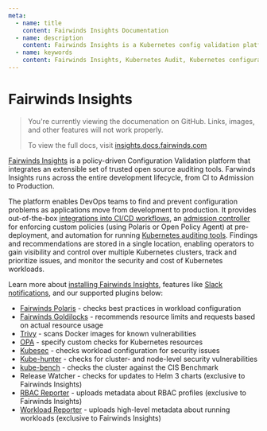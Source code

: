 ```yaml
---
meta:
  - name: title
    content: Fairwinds Insights Documentation
  - name: description
    content: Fairwinds Insights is a Kubernetes config validation platform. View the documentation on how to install and learn about features and supported plugins.
  - name: keywords
    content: Fairwinds Insights, Kubernetes Audit, Kubernetes configuration validation
---
```

# Fairwinds Insights
<blockquote class="github-only">
<p>
You're currently viewing the documenation on GitHub. Links, images,
and other features will not work properly.
</p>
<p>
To view the full docs, visit
<a href="http://insights.docs.fairwinds.com">insights.docs.fairwinds.com</a>
</p>
</blockquote>

[Fairwinds Insights](https://fairwinds.com/insights) is a policy-driven Configuration Validation platform
that integrates an extensible set of trusted open source auditing tools.
Farwinds Insights runs across the entire development lifecycle, from CI to Admission to Production.

The platform enables DevOps teams to find and prevent configuration problems as applications move
from development to production. It provides out-of-the-box
[integrations into CI/CD workflows](https://insights.docs.fairwinds.com/features/continuous-integration),
an [admission controller](https://insights.docs.fairwinds.com/features/admission-controller)
for enforcing custom policies (using Polaris or Open Policy Agent) at pre-deployment,
and automation for running
[Kubernetes auditing tools](https://insights.docs.fairwinds.com/installation/insights-agent).
Findings and recommendations are stored in a single location, enabling operators to gain visibility
and control over multiple Kubernetes clusters, track and prioritize issues,
and monitor the security and cost of Kubernetes workloads.

Learn more about
[installing Fairwinds Insights](https://insights.docs.fairwinds.com/installation/getting-started),
features like [Slack notifications](https://insights.docs.fairwinds.com/integrations/slack),
and our supported plugins below:

* [Fairwinds Polaris](https://github.com/FairwindsOps/polaris) - checks best practices in workload configuration
* [Fairwinds Goldilocks](https://github.com/FairwindsOps/goldilocks) - recommends resource limits and requests based on actual resource usage
* [Trivy](https://github.com/aquasecurity/trivy) - scans Docker images for known vulnerabilities
* [OPA](https://www.openpolicyagent.org/) - specify custom checks for Kubernetes resources
* [Kubesec](https://github.com/controlplaneio/kubesec) - checks workload configuration for security issues
* [Kube-hunter](https://github.com/aquasecurity/kube-hunter) - checks for cluster- and node-level security vulnerabilities
* [kube-bench](https://github.com/aquasecurity/kube-bench) - checks the cluster against the CIS Benchmark
* Release Watcher - checks for updates to Helm 3 charts (exclusive to Fairwinds Insights)
* [RBAC Reporter](https://github.com/FairwindsOps/insights-plugins/tree/master/rbac-reporter) - uploads metadata about RBAC profiles (exclusive to Fairwinds Insights)
* [Workload Reporter](https://github.com/FairwindsOps/insights-plugins/tree/master/workload) - uploads high-level metadata about running workloads (exclusive to Fairwinds Insights)

